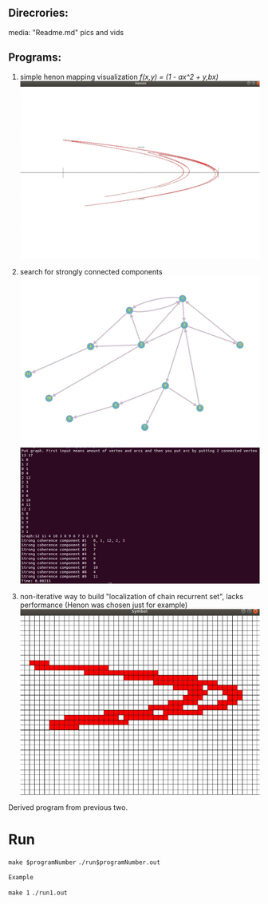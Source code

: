 ## Direcrories:

media: "Readme.md" pics and vids

## Programs:

1. simple henon mapping visualization
	*f(x,y) = (1 - ax^2 + y,bx)*
![henon](./media/henon.png)

2. search for strongly connected components
![graph](./media/graph.png)
![graph_out](./media/graph_output.png)

5. non-iterative way to build "localization of chain recurrent set", lacks performance
(Henon was chosen just for example)
![local](./media/local.png)

Derived program from previous two.

# Run
`make $programNumber`
`./run$programNumber.out`

	Example 
	
`make 1`
`./run1.out`
